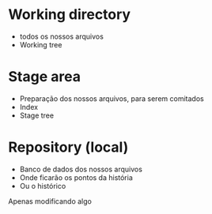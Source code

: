 # Working directory
- todos os nossos arquivos
- Working tree

# Stage area
- Preparação dos nossos arquivos, para serem comitados
- Index
- Stage tree

# Repository (local)
- Banco de dados dos nossos arquivos
- Onde ficarão os pontos da história
- Ou o histórico

Apenas modificando algo
